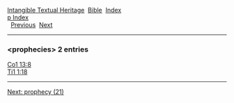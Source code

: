 [Intangible Textual Heritage](../../index)  [Bible](../index) 
[Index](index)   
[p Index](_p_)  
  [Previous](c08902)  [Next](c08904) 

------------------------------------------------------------------------

### &lt;prophecies&gt; 2 entries

[Co1 13:8](../kjv/co1013.htm#008)  
[Ti1 1:18](../kjv/ti1001.htm#018)  

------------------------------------------------------------------------

[Next: prophecy (21)](c08904)

